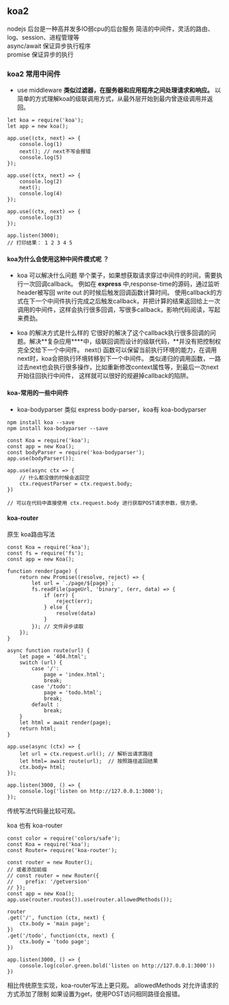 ## koa2 
nodejs 后台是一种高并发多IO弱cpu的后台服务
简洁的中间件，灵活的路由、log、session、进程管理等 <br />
async/await 保证异步执行程序 <br />
promise 保证异步的执行

### koa2 常用中间件
- use middleware **类似过滤器，在服务器和应用程序之间处理请求和响应。** 
以简单的方式理解koa的级联调用方式，从最外层开始到最内曾逐级调用并返回。
```
let koa = require('koa');
let app = new koa();

app.use((ctx, next) => {
    console.log(1)
    next(); // next不写会报错
    console.log(5)
});

app.use((ctx, next) => {
    console.log(2)
    next();
    console.log(4)
});

app.use((ctx, next) => {
    console.log(3)
});

app.listen(3000);
// 打印结果： 1 2 3 4 5 
```

#### koa为什么会使用这种中间件模式呢 ？
- koa 可以解决什么问题
举个栗子，如果想获取请求穿过中间件的时间，需要执行一次回调callback。
例如在 **express** 中,response-time的源码，通过监听header被写回 write out 的时候后触发回调函数计算时间。
使用callback的方式在下一个中间件执行完成之后触发callback，并把计算的结果返回给上一次调用的中间件，这样会执行很多回调，写很多callback，影响代码阅读，写起来费劲。

- koa 的解决方式是什么样的
它很好的解决了这个callback执行很多回调的问题。解决**复杂应用****中，级联回调而设计的级联代码，**并没有把控制权完全交给下一个中间件。
next() 函数可以保留当前执行环境的能力，在调用next时，koa会把执行环境转移到下一个中间件。
类似递归的调用函数，一路过去next也会执行很多操作，比如重新修改context属性等，到最后一次next开始往回执行中间件，
这样就可以很好的规避掉callback的陷阱。

#### koa-常用的一些中间件

- koa-bodyparser
类似 express body-parser，koa有 koa-bodyparser
```
npm install koa --save
npm install koa-bodyparser --save

const Koa = require('koa');
const app = new Koa();
const bodyParser = require('koa-bodyparser');
app.use(bodyParser());

app.use(async ctx => {
    // 什么都没做的时候会返回空 
    ctx.requestParser = ctx.request.body;
})

// 可以在代码中直接使用 ctx.request.body 进行获取POST请求参数，很方便。
```

#### koa-router
原生 koa路由写法
```
const Koa = require('koa');
const fs = require('fs');
const app = new Koa();

function render(page) {
    return new Promise((resolve, reject) => {
        let url = `./page/${page}`;
        fs.readFile(pageUrl, 'binary', (err, data) => {
            if (err) {
                reject(err);
            } else {
                resolve(data)
            }
        }); // 文件异步读取
    });
}

async function route(url) {
    let page = '404.html';
    switch (url) {
        case '/':
            page = 'index.html';
            break;
        case '/todo':
            page = 'todo.html';
            break;
        default :
            break;
    }
    let html = await render(page);
    return html;
}

app.use(async (ctx) => {
    let url = ctx.request.url(); // 解析出请求路径
    let html= await route(url);  // 按照路径返回结果
    ctx.body= html;
});

app.listen(3000, () => {
    console.log('listen on http://127.0.0.1:3000');
});
```
传统写法代码量比较可观。

koa 也有 koa-router
```
const color = require('colors/safe');
const Koa = require('koa');
const Router= require('koa-router');

const router = new Router();
// 或者添加前缀
// const router = new Router({
//    prefix: '/getversion'
// });
const app = new Koa();
app.use(router.routes()).use(router.allowedMethods());

router
.get('/', function (ctx, next) {
    ctx.body = 'main page';
})
.get('/todo', function(ctx, next) {
    ctx.body = 'todo page';
})

app.listen(3000, () => {
    console.log(color.green.bold('listen on http://127.0.0.1:3000'))
})
```
相比传统原生实现，koa-router写法上更只观。
allowedMethods 对允许请求的方式添加了限制 如果设置为get，使用POST访问相同路径会报错。